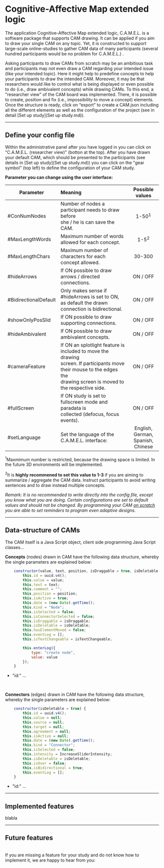 Cognitive-Affective Map extended logic
=====

The application Cognitive-Affective Map extended logic, C.A.M.E.L. is a software package that supports CAM drawing. It can be applied if you aim to draw your single CAM on any topic. Yet, it is constructed to support large-scale online-studies to gather CAM data of many participants (several hundred participants would be no problem for C.A.M.E.L.) . 

Asking participants to draw CAMs from scratch may be an ambitious task and participants may not even draw a CAM regarding your intended issue (like your intended topic). Here it might help to predefine concepts to help your participants to draw the intended CAM. Moreover, it may be that researchers would like to control what is being displayed or even possible to do (i.e., draw ambivalent concepts) while drawing CAMs. To this end, a "researcher view" of the CAM board was implemented. There, it is possible to create, position and fix (i.e., impossibility to move a concept) elements. Once the structure is ready, click on “export” to create a CAM.json including all the different elements as well as the configuration of the project (see in detail [Set up study](Set up study.md)).


***
Define your config file
------------

Within the administrative panel after you have logged in you can click on "C.A.M.E.L. (researcher view)" (botton at the top). After you have drawn your default CAM, which should be presented to the participants (see details in [Set up study](Set up study.md)) you can click on the "gear symbol" (top left) to define the configuration of your CAM study. 


**Parameter you can change using the user interface:** 

| Parameter   |      Meaning      |  Possible values |
|----------|:-------------|:------:|
| #ConNumNodes    | Number of nodes a participant needs to draw before <br> she / he is can save the CAM. | 1-50<sup>1</sup> |
| #MaxLengthWords | Maximum number of words allowed for each concept.   |  1-5<sup>2</sup> |
| #MaxLengthChars | Maximum number of characters for each concept allowed. | 30-300 |
| #hideArrows | If ON possible to draw arrows / directed connections. | ON / OFF |
| #BidirectionalDefault | Only makes sense if #hideArrows is set to ON, <br> as default the drawn connection is bidirectional. | ON / OFF |
| #showOnlyPosSlid | If ON possible to draw supporting connections. | ON / OFF |
| #hideAmbivalent | If ON possible to draw ambivalent concepts. | ON / OFF |
| #cameraFeature | If ON  an splotlight feature is included to move the drawing <br> screen. If participants move their mouse to the edges the <br> drawing screen is moved to the respective side. | ON / OFF |
| #fullScreen | If ON study is set to fullscreen mode and paradata is <br> collected (defocus, focus events). | ON / OFF |
| #setLanguage | Set the language of the C.A.M.E.L. interface: | English, <br> German, <br> Spanish, <br> Chinese |


<sup>1</sup>Maxmimum number is restricted, because the drawing space is limited. In the future 3D environments will be implemented.

<sup>2</sup>It is **highly recommened to set this value to 1-3** if you are aiming to summarize / aggregate the CAM data. Instruct participants to avoid writing sentences and to draw instead multiple concepts. 

*Remark: It is no recommended to write directly into the config file, except you know what you are doing. Certain configurations are set to default values and should not be changed. By programming your CAM <a href="https://camtools-documentation.readthedocs.io/en/master/Set%20up%20study/#program-on-scratch" target="_blank">on scratch</a> you are able to set reminders to program even adaptive designs.*

***
Data-structure of CAMs
----------------

The CAM itself is a Java Script object, 
client side programming
Java Script classes...


**Concepts** (nodes) drawn in CAM have the following data structure, whereby the single parameters are explained below:


```js
    constructor(value, text, position, isDraggable = true, isDeletable = true, isTextChangeable = true) {
        this.id = uuid.v4();
        this.value = value;
        this.text = text;
        this.comment = "";
        this.position = position;
        this.isActive = true;
        this.date = (new Date).getTime();
        this.kind = "Node";
        this.isSelected = false;
        this.isConnectorSelected = false;
        this.isDraggable = isDraggable;
        this.isDeletable = isDeletable;
        this.hasElementMoved = false;
        this.eventLog = [];
        this.isTextChangeable = isTextChangeable;

        this.enterLog({
            type: "create node",
            value: value
        });
    }
```
* "id:" ...

<br>

**Connectors** (edges) drawn in CAM have the following data structure, whereby the single parameters are explained below:

```js
    constructor(isDeletable = true) {
        this.id = uuid.v4();
        this.value = null;
        this.source = null;
        this.target = null;
        this.agreement = null; 
        this.isActive = null;
        this.date = (new Date).getTime();
        this.kind = "Connector";
        this.isSelected = false;
        this.intensity = IncreaseSliderIntensity;
        this.isDeletable = isDeletable;
        this.isOver = false;
        this.isBidirectional = true;
        this.eventLog = [];
    }
```

* "id:" ...


***
Implemented features
----------------

blabla


***
Future features
----------------



<br>
If you are missing a feature for your study and do not know how to implement it, we are happy to hear from you: <cam.contact@drawyourminds.de>